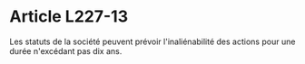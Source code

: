 # Article L227-13

Les statuts de la société peuvent prévoir l'inaliénabilité des actions pour une durée n'excédant pas dix ans.
